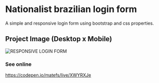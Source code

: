 # Nationalist brazilian login form
A simple and responsive login form using bootstrap and css properties. 


## Project Image (Desktop x Mobile) 
![RESPONSIVE LOGIN FORM](https://user-images.githubusercontent.com/30128774/201430748-aea8dada-934e-483b-9424-085fcfbe5d25.jpg)

### See online 
https://codepen.io/matefs/live/XWYRXJe
